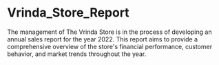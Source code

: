 # Vrinda_Store_Report
The management of The Vrinda Store is in the process of developing an annual sales report for the year 2022. This report aims to provide a comprehensive overview of the store's financial performance, customer behavior, and market trends throughout the year.
